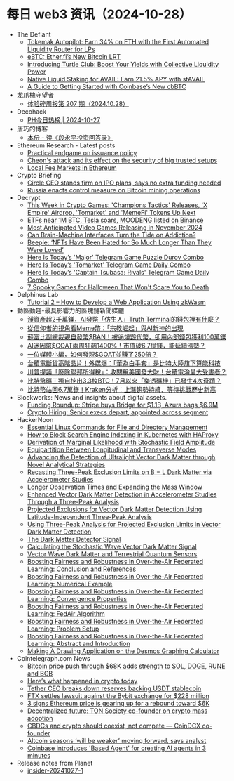# 每日 web3 资讯（2024-10-28）

- The Defiant
  - [Tokemak Autopilot: Earn 34% on ETH with the First Automated Liquidity Router for LPs](https://thedefiant.io/education/premium-tutorials/tokemak-autopilot-earn-34-on-eth-with-the-first-automated-liquidity-router-for-lps)
  - [eBTC: Ether.fi’s New Bitcoin LRT](https://thedefiant.io/education/premium-tutorials/ebtc-ether-fi-s-new-bitcoin-lrt)
  - [Introducing Turtle Club: Boost Your Yields with Collective Liquidity Power](https://thedefiant.io/education/premium-tutorials/introducing-turtle-club-boost-your-yields-with-collective-liquidity-power)
  - [Native Liquid Staking for AVAIL: Earn 21.5% APY with stAVAIL](https://thedefiant.io/education/premium-tutorials/native-liquid-staking-for-avail-earn-21-5-apy-with-stavail)
  - [A Guide to Getting Started with Coinbase’s New cbBTC](https://thedefiant.io/education/premium-tutorials/a-guide-to-getting-started-with-coinbase-s-new-cbbtc)
- 龙爪槐守望者
  - [体验碎周报第 207 期（2024.10.28）](https://www.ftium4.com/ux-weekly-207.html)
- Decohack
  - [PH今日热榜 | 2024-10-27](https://decohack.com/producthunt-daily-2024-10-27/)
- 唐巧的博客
  - [本份 - 读《段永平投资回答录》](https://blog.devtang.com/2024/10/27/notes-from-duan-yong-ping/)
- Ethereum Research - Latest posts
  - [Practical endgame on issuance policy](https://ethresear.ch/t/practical-endgame-on-issuance-policy/20747#post_12)
  - [Cheon's attack and its effect on the security of big trusted setups](https://ethresear.ch/t/cheons-attack-and-its-effect-on-the-security-of-big-trusted-setups/6692?page=2#post_28)
  - [Local Fee Markets in Ethereum](https://ethresear.ch/t/local-fee-markets-in-ethereum/20754#post_12)
- Crypto Briefing
  - [Circle CEO stands firm on IPO plans, says no extra funding needed](https://cryptobriefing.com/circle-ipo-plans-stablecoin/)
  - [Russia enacts control measure on Bitcoin mining operations](https://cryptobriefing.com/russian-digital-law-mining/)
- Decrypt
  - [This Week in Crypto Games: 'Champions Tactics' Releases, 'X Empire' Airdrop, 'Tomarket' and 'MemeFi' Tokens Up Next](https://decrypt.co/288093/this-week-crypto-games-champions-tactics-x-empire-tomarket-memefi)
  - [ETFs near 1M BTC, Tesla soars, MOODENG listed on Binance](https://decrypt.co/videos/interviews/wdy8C3HF/etfs-near-1m-btc-tesla-soars-moodeng-listed-on-binance)
  - [Most Anticipated Video Games Releasing in November 2024](https://decrypt.co/287996/most-anticipated-video-games-november-2024)
  - [Can Brain-Machine Interfaces Turn the Tide on Addiction?](https://decrypt.co/288161/can-brain-machine-interfaces-turn-tide-addiction)
  - [Beeple: ‘NFTs Have Been Hated for So Much Longer Than They Were Loved’](https://decrypt.co/287648/beeple-nfts-hated-longer-than-loved)
  - [Here Is Today’s 'Major' Telegram Game Puzzle Durov Combo](https://decrypt.co/resources/here-is-todays-major-telegram-puzzle-durov-combo)
  - [Here Is Today’s 'Tomarket' Telegram Game Daily Combo](https://decrypt.co/resources/here-is-todays-tomarket-telegram-game-daily-combo)
  - [Here Is Today’s 'Captain Tsubasa: Rivals' Telegram Game Daily Combo](https://decrypt.co/resources/captain-tsubasa-rivals-telegram-game-daily-combo)
  - [7 Spooky Games for Halloween That Won't Scare You to Death](https://decrypt.co/203724/god-mode-7-spooky-games-halloween-wont-scare-death)
- Delphinus Lab
  - [Tutorial 2 – How to Develop a Web Application Using zkWasm](https://delphinuslab.com/2024/10/27/tutorial-2-how-to-develop-a-web-application-using-zkwasm/)
- 動區動趨-最具影響力的區塊鏈新聞媒體
  - [淨資產超2千萬鎂，AI發幣「仿生人」Truth Terminal的錢包裡有什麼？](https://www.blocktempo.com/whats-in-truth-terminals-wallet/)
  - [從信仰者的視角看Meme幣：「宗教崛起」與AI新神的出現](https://www.blocktempo.com/meme-from-a-sectarian-perspective/)
  - [蘇富比副總裁親自發幣$BAN！被逼燒毀代幣，卻用內部錢包獲利100萬鎂](https://www.blocktempo.com/michael-bouhanna-makes-big-money/)
  - [AI迷因幣$GOAT兩周狂飆1400%！市值破6.7億鎂，能延續漲勢？](https://www.blocktempo.com/goat-price-is-back/)
  - [一位媒體小編，如何發現$GOAT並賺了250倍？](https://www.blocktempo.com/how-to-discover-goat-and-achieve-250x-profit/)
  - [台積電斷貨高階晶片！外媒爆：「華為白手套」是比特大陸旗下算能科技](https://www.blocktempo.com/tsmc-suspended-shipments-to-china-firm/)
  - [川普提議「廢除聯邦所得稅」：收關稅美國發大財！台積電淪最大受害者？](https://www.blocktempo.com/trump-floats-idea-of-eliminating-federal-income-tax/)
  - [比特幣礦工獨自挖出3.3枚BTC！7月以來「樂透礦機」已發生4次奇蹟？](https://www.blocktempo.com/solo-miner-mined-block-867118/)
  - [比特幣站回6.7萬鎂！Kraken分析：上漲趨勢持續、等待挑戰歷史新高](https://www.blocktempo.com/crypto-rally-foiled-and-bitcoin-return-67000-dollars/)
- Blockworks: News and insights about digital assets.
  - [Funding Roundup: Stripe buys Bridge for $1.1B, Azura bags $6.9M](https://blockworks.co/news/stripe-acquisition-azura-defi-raise)
  - [Crypto Hiring: Senior execs depart, appointed across segment](https://blockworks.co/news/gsr-c-suite-execs-depart)
- HackerNoon
  - [Essential Linux Commands for File and Directory Management](https://hackernoon.com/essential-linux-commands-for-file-and-directory-management?source=rss)
  - [How to Block Search Engine Indexing in Kubernetes with HAProxy](https://hackernoon.com/how-to-block-search-engine-indexing-in-kubernetes-with-haproxy?source=rss)
  - [Derivation of Marginal Likelihood with Stochastic Field Amplitude](https://hackernoon.com/derivation-of-marginal-likelihood-with-stochastic-field-amplitude?source=rss)
  - [Equipartition Between Longitudinal and Transverse Modes](https://hackernoon.com/equipartition-between-longitudinal-and-transverse-modes?source=rss)
  - [Advancing the Detection of Ultralight Vector Dark Matter through Novel Analytical Strategies](https://hackernoon.com/advancing-the-detection-of-ultralight-vector-dark-matter-through-novel-analytical-strategies?source=rss)
  - [Recasting Three-Peak Exclusion Limits on B − L Dark Matter via Accelerometer Studies](https://hackernoon.com/recasting-three-peak-exclusion-limits-on-b-l-dark-matter-via-accelerometer-studies?source=rss)
  - [Longer Observation Times and Expanding the Mass Window](https://hackernoon.com/longer-observation-times-and-expanding-the-mass-window?source=rss)
  - [Enhanced Vector Dark Matter Detection in Accelerometer Studies Through a Three-Peak Analysis](https://hackernoon.com/enhanced-vector-dark-matter-detection-in-accelerometer-studies-through-a-three-peak-analysis?source=rss)
  - [Projected Exclusions for Vector Dark Matter Detection Using Latitude-Independent Three-Peak Analysis](https://hackernoon.com/projected-exclusions-for-vector-dark-matter-detection-using-latitude-independent-three-peak-analysis?source=rss)
  - [Using Three-Peak Analysis for Projected Exclusion Limits in Vector Dark Matter Detection](https://hackernoon.com/using-three-peak-analysis-for-projected-exclusion-limits-in-vector-dark-matter-detection?source=rss)
  - [The Dark Matter Detector Signal](https://hackernoon.com/the-dark-matter-detector-signal?source=rss)
  - [Calculating the Stochastic Wave Vector Dark Matter Signal](https://hackernoon.com/calculating-the-stochastic-wave-vector-dark-matter-signal?source=rss)
  - [Vector Wave Dark Matter and Terrestrial Quantum Sensors](https://hackernoon.com/vector-wave-dark-matter-and-terrestrial-quantum-sensors?source=rss)
  - [Boosting Fairness and Robustness in Over-the-Air Federated Learning: Conclusion and References](https://hackernoon.com/boosting-fairness-and-robustness-in-over-the-air-federated-learning-conclusion-and-references?source=rss)
  - [Boosting Fairness and Robustness in Over-the-Air Federated Learning: Numerical Example](https://hackernoon.com/boosting-fairness-and-robustness-in-over-the-air-federated-learning-numerical-example?source=rss)
  - [Boosting Fairness and Robustness in Over-the-Air Federated Learning: Convergence Properties](https://hackernoon.com/boosting-fairness-and-robustness-in-over-the-air-federated-learning-convergence-properties?source=rss)
  - [Boosting Fairness and Robustness in Over-the-Air Federated Learning: FedAir Algorithm](https://hackernoon.com/boosting-fairness-and-robustness-in-over-the-air-federated-learning-fedair-algorithm?source=rss)
  - [Boosting Fairness and Robustness in Over-the-Air Federated Learning: Problem Setup](https://hackernoon.com/boosting-fairness-and-robustness-in-over-the-air-federated-learning-problem-setup?source=rss)
  - [Boosting Fairness and Robustness in Over-the-Air Federated Learning: Abstract and Introduction](https://hackernoon.com/boosting-fairness-and-robustness-in-over-the-air-federated-learning-abstract-and-introduction?source=rss)
  - [Making A Drawing Application on the Desmos Graphing Calculator](https://hackernoon.com/making-a-drawing-application-on-the-desmos-graphing-calculator?source=rss)
- Cointelegraph.com News
  - [Bitcoin price push through $68K adds strength to SOL, DOGE, RUNE and BGB](https://cointelegraph.com/news/bitcoin-may-rally-to-70-000-benefitting-sol-doge-rune-and-bgb?utm_source=rss_feed&utm_medium=rss&utm_campaign=rss_partner_inbound)
  - [Here’s what happened in crypto today](https://cointelegraph.com/news/what-happened-in-crypto-today?utm_source=rss_feed&utm_medium=rss&utm_campaign=rss_partner_inbound)
  - [Tether CEO breaks down reserves backing USDT stablecoin](https://cointelegraph.com/news/tether-ceo-breaks-down-reserves-backing-usdt-stablecoin?utm_source=rss_feed&utm_medium=rss&utm_campaign=rss_partner_inbound)
  - [FTX settles lawsuit against the Bybit exchange for $228 million](https://cointelegraph.com/news/ftx-settles-bybit-lawsuit-228-million?utm_source=rss_feed&utm_medium=rss&utm_campaign=rss_partner_inbound)
  - [3 signs Ethereum price is gearing up for a rebound toward $6K](https://cointelegraph.com/news/3-signs-ethereum-price-rebound-toward-6-k?utm_source=rss_feed&utm_medium=rss&utm_campaign=rss_partner_inbound)
  - [Decentralized future: TON Society co-founder on crypto mass adoption](https://cointelegraph.com/news/ton-society-jack-booth-decentralization-crypto-adoption?utm_source=rss_feed&utm_medium=rss&utm_campaign=rss_partner_inbound)
  - [CBDCs and crypto should coexist, not compete — CoinDCX co-founder](https://cointelegraph.com/news/cbdcs-crypto-should-coexist-not-compete-coin-dcx-co-founder?utm_source=rss_feed&utm_medium=rss&utm_campaign=rss_partner_inbound)
  - [Altcoin seasons ‘will be weaker’ moving forward, says analyst](https://cointelegraph.com/news/bitcoin-altcoin-seasons-crypto-cycle-willy-woo-crypto-analyst?utm_source=rss_feed&utm_medium=rss&utm_campaign=rss_partner_inbound)
  - [Coinbase introduces &#039;Based Agent&#039; for creating AI agents in 3 minutes](https://cointelegraph.com/news/coinbase-based-agent-ai-agent-crypto-transactions-brian-armstrong-base?utm_source=rss_feed&utm_medium=rss&utm_campaign=rss_partner_inbound)
- Release notes from Planet
  - [insider-20241027-1](https://github.com/Planetable/Planet/releases/tag/insider-20241027-1)

